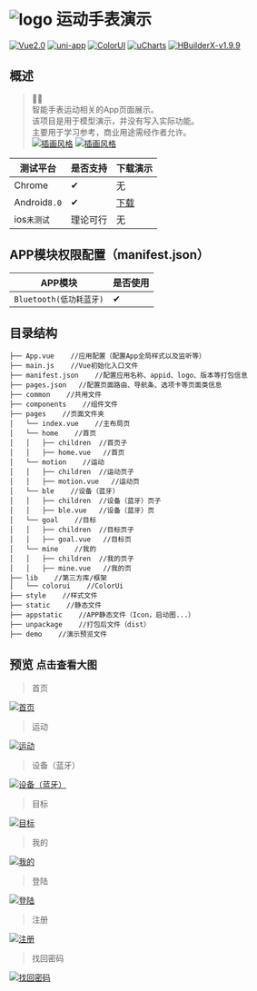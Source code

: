 # ![logo](./appstatic/watch_icon_64-64.png) 运动手表演示  

[![Vue2.0](https://img.shields.io/badge/build-Vue2.0-%234fc08d.svg)](https://github.com/vuejs/vue)
[![uni-app](https://img.shields.io/badge/build-Uni--App-brightgreen.svg)](https://github.com/dcloudio/uni-app)
[![ColorUI](https://img.shields.io/badge/UI-ColorUI-%230081ff.svg)](https://github.com/weilanwl/ColorUI)
[![uCharts](https://img.shields.io/badge/build-uCharts-%2381CDE6.svg)](https://www.ucharts.cn/)
[![HBuilderX-v1.9.9](https://img.shields.io/badge/HBuilderX-v2.0.0-green.svg)](http://www.dcloud.io/hbuilderx.html)  

## 概述  

> 🏃‍⌚  
> 智能手表运动相关的App页面展示。  
> 该项目是用于模型演示，并没有写入实际功能。  
> 主要用于学习参考，商业用途需经作者允许。  
> [![插画风格](https://img.shields.io/badge/插图风格-Pale-%23E75353.svg)](https://icons8.cn/ouch/style/pale)
> [![插画风格](https://img.shields.io/badge/插图风格-Undraw-%236c63ff.svg)](https://undraw.co/search)  
  
| 测试平台 | 是否支持 | 下载演示 |  
|------|------|------|  
| Chrome | ✔ | 无 |  
| Android`8.0` | ✔ | [下载](https://github.com/AmosHuKe/Watch-Test/releases) |  
| ios`未测试` | 理论可行 | 无 |  

## APP模块权限配置（manifest.json）

| APP模块 | 是否使用 |  
|------|------|  
| `Bluetooth(低功耗蓝牙)` | ✔ |   
  
## 目录结构  
```
├── App.vue    //应用配置（配置App全局样式以及监听等）  
├── main.js    //Vue初始化入口文件  
├── manifest.json    //配置应用名称、appid、logo、版本等打包信息
├── pages.json   //配置页面路由、导航条、选项卡等页面类信息
├── common    //共用文件
├── components    //组件文件
├── pages    //页面文件夹  
│   └── index.vue    //主布局页
│   └── home    //首页
│   │   ├── children  //首页子
│   │   ├── home.vue   //首页
│   └── motion    //运动
│   │   ├── children  //运动页子
│   │   ├── motion.vue   //运动页
│   └── ble    //设备（蓝牙）
│   │   ├── children  //设备（蓝牙）页子
│   │   ├── ble.vue   //设备（蓝牙）页
│   └── goal    //目标
│   │   ├── children  //目标页子
│   │   ├── goal.vue   //目标页
│   └── mine    //我的
│   │   ├── children  //我的页子
│   │   ├── mine.vue   //我的页
├── lib    //第三方库/框架  
│   └── colorui    //ColorUi
├── style    //样式文件  
├── static    //静态文件  
├── appstatic    //APP静态文件（Icon，启动图...）
├── unpackage    //打包后文件（dist）  
├── demo    //演示预览文件  

```

## 预览 `点击查看大图`  
> 首页  

[![首页](./demo/1_256.png)](./demo/1.png?raw=true)  

> 运动  

[![运动](./demo/2_256.png)](./demo/2.png?raw=true)  

> 设备（蓝牙）  

[![设备（蓝牙）](./demo/3_256.png)](./demo/3.png?raw=true)  

> 目标  

[![目标](./demo/4_256.png)](./demo/4.png?raw=true)  

> 我的  

[![我的](./demo/5_256.png)](./demo/5.png?raw=true)  

> 登陆  

[![登陆](./demo/6_256.png)](./demo/6.png?raw=true)  

> 注册  

[![注册](./demo/7_256.png)](./demo/7.png?raw=true)  

> 找回密码  

[![找回密码](./demo/8_256.png)](./demo/8.png?raw=true)  
